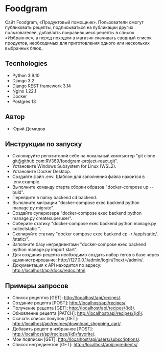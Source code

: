 # Foodgram
Cайт Foodgram, «Продуктовый помощник». Пользователи смогут публиковать рецепты, подписываться на публикации других пользователей, добавлять понравившиеся рецепты в список «Избранное», а перед походом в магазин скачивать сводный список продуктов, необходимых для приготовления одного или нескольких выбранных блюд.

## Tecnhologies
- Python 3.9.10
- Django 3.2
- Django REST framework 3.14
- Nginx 1.22.1
- Docker
- Postgres 13
## Автор
- Юрий Демидов
## Инструкции по запуску
- Cклонируйте репозиторий себе на локальный компъютер "git clone git@github.com:RV369/foodgram-project-react.git".
- Установитe Windows Subsystem for Linux (WSL2).
- Установите Docker Desktop.
- Создайте файл .env. Шаблон для заполнения файла нахоится в .env.example.
- Выполните команду старта сборки образов "docker-compose up --buld".
- Перейдите в папку backend cd backend.
- Выполните миграции "docker-compose exec backend python manage.py migrate".
- Создайте суперюзера "docker-compose exec backend python manage.py createsuperuser".
- Соберите статику "docker-compose exec backend python manage.py collectstatic ".
- Скопируйте статику "docker compose exec backend cp -r /app/static/. /static/".
- Заполните базу ингредиентами "docker-compose exec backend python manage.py import start".
- Для создания рецепта необходимо создать набор тегов в базе через администрирование: <http://127.0.0.1/admin/login/?next=/admin/>.
- Документация к API находится по адресу: <http://localhost/api/docs/redoc.html>.
## Примеры запросов
- Список рецептов [GET]: <http://localhost/api/recipes/>.
- Создание рецепта [POST]: <http://localhost/api/recipes/>.
- Получение рецепта [GET]: <http://localhost/api/recipes/{id}/>.
- Обновление рецепта [PATCH]: <http://localhost/api/recipes/{id}/>.
- Скачать список покупок [GET]: <http://localhost/api/recipes/download_shopping_cart/>.
- Добавить рецепт в избранное [POST]: <http://localhost/api/recipes/{id}/favorite/>.
- Мои подписки [GET]: <http://localhost/api/users/subscriptions/>.
- Список ингредиентов [GET]: <http://localhost/api/ingredients/>.
